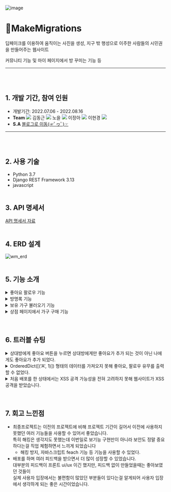 ![image](https://user-images.githubusercontent.com/71905164/182584327-171cf850-0bd8-4d62-bdec-1ba090eb9b71.png)
# 🚀MakeMigrations
딥페이크를 이용하여 움직이는 사진을 생성, 지구 밖 행성으로 이주한 사람들의 시민권을 만들어주는 웹사이트

커뮤니티 기능 및 마이 페이지에서 방 꾸미는 기능 등
***
<br><br/>


## 1. 개발 기간, 참여 인원
* 개발기간: 2022.07.06 - 2022.08.16
* **Team** <a href="https://github.com/cmjcum"><img src="https://img.shields.io/badge/Github-000000?style=flat-square&logo=github&logoColor=white"/></a>
김동근 <a href="https://github.com/yinmsk"><img src="https://img.shields.io/badge/Github-000000?style=flat-square&logo=github&logoColor=white"/></a>
노을 <a href="https://github.com/minkkky"><img src="https://img.shields.io/badge/Github-000000?style=flat-square&logo=github&logoColor=white"/></a>
이정아 <a href="https://github.com/zeonga1102"><img src="https://img.shields.io/badge/Github-000000?style=flat-square&logo=github&logoColor=white"/></a>
이현경 <a href="https://github.com/LULULALA2"><img src="https://img.shields.io/badge/Github-000000?style=flat-square&logo=github&logoColor=white"/></a>
* **S.A** <a href="https://cold-charcoal.tistory.com/118">블로그로 이동(☞ﾟヮﾟ)☞</a>
***
<br><br/>


## 2. 사용 기술
* Python 3.7
* Django REST Framework 3.13
* javascript
<br><br/>


## 3. API 명세서
<a href="https://typingmylife.notion.site/MakeMigrations-API-88de2c1a1ccd457c9059c8b55ee3dc70">API 명세서 자료</a>
<br><br/>


## 4. ERD 설계
![wm_erd](https://user-images.githubusercontent.com/104487608/186808469-be6b3f37-376e-4249-ada7-be28f86a7eff.png)
<br><br/>


## 5. 기능 소개
<details>
  <summary>좋아요 팔로우 기능</summary>
  <div markdown="1">
 
![좋아요](https://user-images.githubusercontent.com/104487608/188048493-aa99b0ab-1343-4b11-a48b-5d1924e9faf2.png)
* 좋아요 팔로우를 한 사람을 구분하기 위한 boolean <a href="https://github.com/yinmsk/WM_back/blob/6a362ffd597ea4796884e87a10c9ccb6c34e6a35/myroom/views.py#L31">📄코드</a>
* exists() 을 통한 좋아요 기능 <a href="https://github.com/yinmsk/WM_back/blob/6a362ffd597ea4796884e87a10c9ccb6c34e6a35/myroom/views.py#L87">📄코드</a>
  </div>
</details>

<details>
  <summary>방명록 기능</summary>
  <div markdown="1">
 
![방명록](https://user-images.githubusercontent.com/104487608/188050467-f77909d7-3144-46d6-bd97-d8538a5a7dce.png)
* 방명록 작성, 조회, 삭제가 가능하다.<a href="https://github.com/yinmsk/WM_back/blob/db4aa5df5a123046a8a3b7d58ac0d7143cb14ac9/myroom/views.py#L53">📄코드</a>
  </div>
</details>

<details>
  <summary>보유 가구 불러오기 기능</summary>
  <div markdown="1">
 
![가구 조회](https://user-images.githubusercontent.com/104487608/188050146-81259de4-be87-428d-a462-b7f2084c9c77.png)
* 유저는 상점을 통해 구매한 가구만을 이용해 방을 꾸밀 수 있습니다. <a href="https://github.com/cmjcum/WM_back/blob/master/myroom/views.py#L119">📄코드</a>
  </div>
</details>

<details>
  <summary>상점 페이지에서 가구 구매 기능</summary>
  <div markdown="1">
 
![가구 구매](https://user-images.githubusercontent.com/104487608/188049573-c76bbc0b-4644-4ab9-9287-af684d2e2936.png)
* 선택한 가구를 유저 보유 가구에 추가하고 보유 코인을 차감합니다. 만약 보유 코인이 구매하려는 가구의 가격보다 적다면 구매할 수 없습니다. <a href="https://github.com/cmjcum/WM_back/blob/master/myroom/views.py#L161">📄코드</a>
  </div>
</details>
<br><br/>


## 6. 트러블 슈팅
<details>
  <summary>상대방에게 좋아요 버튼을 누르면 상대방에게만 좋아요가 추가 되는 것이 아닌 나에게도 좋아요가 추가 되었다.</summary>
  <div markdown="1">
 
![simitical](https://user-images.githubusercontent.com/104487608/188049841-c90880bc-f149-45af-b7ab-900f0b3b5e26.png)
* symmetrical=False 로 바꾸어 주어 양쪽이 아닌 한쪽의 사람만 추가 될 수 있도록 하였다. <br>
[📄코드](https://github.com/yinmsk/WM_back/blob/6a362ffd597ea4796884e87a10c9ccb6c34e6a35/user/models.py#L39)
  </div>
</details>

<details>
  <summary>OrderedDict([('A', 1)]) 형태의 데이터를 가져오지 못해 좋아요, 팔로우 유무를 출력할 수 없었다.</summary>
  <div markdown="1">
 
* 반복문을 리스트 형태로 저장해주는 리스트 컴프리헨션을 사용해 데이터를 가져올 수 있었다. <br>
[📄코드](https://github.com/yinmsk/WM_back/blob/6a362ffd597ea4796884e87a10c9ccb6c34e6a35/myroom/views.py#L33)
  </div>
</details>

<details>
  <summary>처음 배포를 한 상태에서는 XSS 공격 가능성을 전혀 고려하지 못해 웹사이트가 XSS 공격을 받았습니다.</summary>
  <div markdown="1">
 
* 사용자가 조회할 수 있는 텍스트들을 저장할 때 부등호 기호(<, >)를 전부 html 특수문자 코드로(&lt;, &gt;) 바꾸어 저장했습니다.
* Seralizer를 통해 저장할 때 validator를 커스텀 해 replace 함수로 문자열을 바꿔주었습니다. <br>
[📄코드](https://github.com/yinmsk/WM_back/blob/95aa8105cdb965d4f195934fac5bab6d305545d4/myroom/seriailzers.py#L125)
  </div>
</details>
<br><br/>


## 7. 회고 느낀점
* 최종프로젝트는 이전의 프로젝트에 비해 프로젝트 기간이 길어서 이전에 사용하지 못했던 여러 기능들을 사용할 수 있어서 좋았습니다. <br>
  특히 해킹은 생각지도 못했는데 이번일로 보기능 구현만이 아니라 보안도 정말 중요하다는걸 직업 체험하면서 느끼게 되었습니다
  * 해킹 방지, 자바스크립트 feach 기능 등 기능을 사용할 수 있었다.
* 배포를 하며 여러 피드백을 받으면서 더 많이 성장할 수 있었습니다. <br>
  대부분의 피드백이 프론트 ui/ux 이긴 했지만, 피드백 없이 만들었을때는 좋아보였던 것들이 <br>
  실제 사용자 입장에서는 불편함이 많았던 부분들이 있다는걸 알게되어 사용자 입장에서 생각하게 되는 좋은 시간이었습니다.
  
